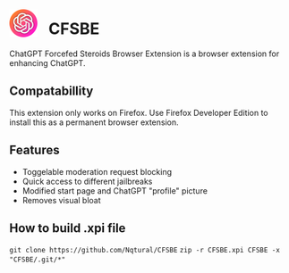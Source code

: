 <div style="display: flex; align-items: center;">
  <img src="https://raw.githubusercontent.com/Nqtural/CFSBE/master/res/icon-full.png" alt="Image" style="max-width: 50px;">
  <h1 style="margin-left: 20px;">CFSBE</h1>
</div>
ChatGPT Forcefed Steroids Browser Extension is a browser extension for enhancing ChatGPT.

## Compatabillity
This extension only works on Firefox. Use Firefox Developer Edition to install this as a permanent browser extension.

## Features
- Toggelable moderation request blocking
- Quick access to different jailbreaks
- Modified start page and ChatGPT "profile" picture
- Removes visual bloat

## How to build .xpi file
`git clone https://github.com/Nqtural/CFSBE`
`zip -r CFSBE.xpi CFSBE -x "CFSBE/.git/*"`
